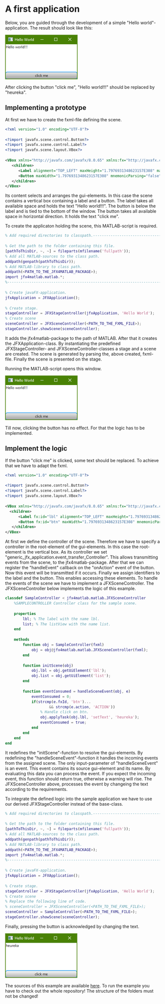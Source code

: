 # A first application
Below, you are guided through the development of a simple "Hello world"-application. The result should look like this:

![The resulting application.](SampleApplication_I.png)

After clicking the button "click me", "Hello world!!!" should be replaced by "heureka".

## Implementing a prototype
At first we have to create the fxml-file defining the scene.
```xml
<?xml version="1.0" encoding="UTF-8"?>

<?import javafx.scene.control.Button?>
<?import javafx.scene.control.Label?>
<?import javafx.scene.layout.VBox?>

<VBox xmlns="http://javafx.com/javafx/8.0.65" xmlns:fx="http://javafx.com/fxml/1">
   <children>
      <Label alignment="TOP_LEFT" maxHeight="1.7976931348623157E308" maxWidth="1.7976931348623157E308" text="Hello world!!!" VBox.vgrow="ALWAYS" />
      <Button maxWidth="1.7976931348623157E308" mnemonicParsing="false" text="click me" />
   </children>
</VBox>
```
Its content selects and arranges the gui-elements. In this case the scene contains a vertical box containing a label and a button. The label takes all available space and holds the text "Hello world!!!". The button is below the label and is tied to the bottom of the window. The button takes all available space in horizontal direction. It holds the text "click me".

To create the applicaton holding the scene, this MATLAB-script is required.  
```MATLAB
% Add required directories to classpath.-----------------------------------

% Get the path to the folder containing this file.
[pathToThisDir, ~, ~] = fileparts(mfilename('fullpath'));
% Add all MATLAB-sources to the class path.
addpath(genpath(pathToThisDir));
% Add MATLAB-library to class path.
addpath(<PATH_TO_THE_JFX4MATLAB_PACKAGE>);
import jfx4matlab.matlab.*;
%--------------------------------------------------------------------------

% Create javaFX-application.
jfxApplication = JFXApplication();

% Create stage.
stageController = JFXStageController(jfxApplication, 'Hello World');
% Create scene
sceneController = JFXSceneController(<PATH_TO_THE_FXML_FILE>);
stageController.showScene(sceneController);
```
It adds the jfx4matlab-package to the path of MATLAB. After that it creates the JFXApplication-class. By instantiating the predefined JFXStageController- and JFXSceneController-classes a stage and a scene are created. The scene is generated by parsing the, above created, fxml-file. Finally the scene is presented on the stage.  

Running the MATLAB-script opens this window.

![The prototype applicaton.](SampleApplication_I.png)

Till now, clicking the button has no effect. For that the logic has to be implemented.

## Implement the logic
If the button "click me" is clicked, some text should be replaced. To achieve that we have to adapt the fxml.
```xml
<?xml version="1.0" encoding="UTF-8"?>

<?import javafx.scene.control.Button?>
<?import javafx.scene.control.Label?>
<?import javafx.scene.layout.VBox?>

<VBox xmlns="http://javafx.com/javafx/8.0.65" xmlns:fx="http://javafx.com/fxml/1" fx:controller="generic_jfx_application.event_transfer.Controller">
  <children>
      <Label fx:id="lbl" alignment="TOP_LEFT" maxHeight="1.7976931348623157E308" maxWidth="1.7976931348623157E308" text="Hello world!!!" VBox.vgrow="ALWAYS" />
      <Button fx:id="btn" maxWidth="1.7976931348623157E308" mnemonicParsing="false" onAction="#handleEvent" text="click me" />
   </children>
</VBox>
```
At first we define the controller of the scene. Therefore we have to specify a controller in the root-element of the gui-elements. In this case the root-element is the vertical box. As its controller we set "generic_jfx_application.event_transfer_Controller". This allows transmitting events from the scene, to the jfx4matlab-package. After that we can register the "handleEvent" callback on the "onAction" event of the button. Now this event will be transmitted if it occurs. Finally we assign identifiers to the label and the button. This enables accessing these elements. To handle the events of the scene we have to implement a JFXSceneController. The JFXSceneController below implements the logic of this example.
```MATLAB
classdef SampleController < jfx4matlab.matlab.JFXSceneController
    %SAMPLECONTROLLER Controller class for the sample scene.

    properties
        lbl; % The label with the name lbl.
        list; % The listView with the name list.
    end

    methods
        function obj = SampleController(fxml)
            obj = obj@jfx4matlab.matlab.JFXSceneController(fxml);
        end

        function initScene(obj)
            obj.lbl = obj.getUiElement('lbl');
            obj.list = obj.getUiElement('list');
        end

        function eventConsumed = handleSceneEvent(obj, e)
            eventConsumed = 0;
            if(strcmp(e.fxId, 'btn')...
                    && strcmp(e.action, 'ACTION'))
                % Handle click on btn.
                obj.applyTask(obj.lbl, 'setText', 'heureka');
                eventConsumed = true;
            end
        end
    end
end
```   
It redefines the "initScene"-function to resolve the gui-elements. By redefining the "handleSceneEvent"-function it handles the incoming events from the assigned scene. The only input-parameter of "handleSceneEvent" is an event. This event contains its source gui-element and its name. By evaluating this data you can process the event. If you expect the incoming event, this function should return true, otherwise a warning will rise. The JFXSceneController above, processes the event by changeing the text according to the requirements.

To integrate the defined logic into the sample application we have to use our derived JFXStageController instead of the base-class.
```MATLAB
% Add required directories to classpath.-----------------------------------

% Get the path to the folder containing this file.
[pathToThisDir, ~, ~] = fileparts(mfilename('fullpath'));
% Add all MATLAB-sources to the class path.
addpath(genpath(pathToThisDir));
% Add MATLAB-library to class path.
addpath(<PATH_TO_THE_JFX4MATLAB_PACKAGE>);
import jfx4matlab.matlab.*;
%--------------------------------------------------------------------------

% Create javaFX-application.
jfxApplication = JFXApplication();

% Create stage.
stageController = JFXStageController(jfxApplication, 'Hello World');
% Create scene
% Replace the following line of code.
% sceneController = JFXSceneController(<PATH_TO_THE_FXML_FILE>);
sceneController = SampleController(<PATH_TO_THE_FXML_FILE>);
stageController.showScene(sceneController);
```

Finally, pressing the button is acknowledged by changing the text.    

![Screenshot einer einfachen Anwendung nach klicken des Buttons.](SampleApplication_II.png)

The sources of this example are available [here](../../samples/HelloWorld). To run the example you have to check out the whole repository! The structure of the folders must not be changed!
